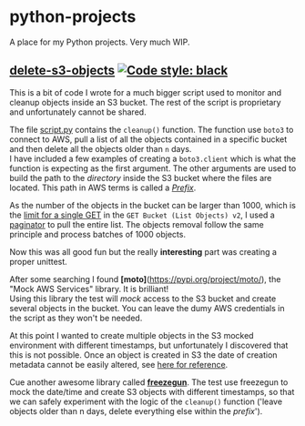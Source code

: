 # python-projects

A place for my Python projects. Very much WIP.

## [delete-s3-objects](delete-s3-objects) [![Code style: black](https://img.shields.io/badge/code%20style-black-000000.svg)](https://github.com/ambv/black)
This is a bit of code I wrote for a much bigger script used to monitor and cleanup objects inside an S3 bucket. The rest of the script is proprietary and unfortunately cannot be shared.

The file [script.py](delete-s3-objects/script.py) contains the `cleanup()` function. The function use `boto3` to connect to AWS, pull a list of all the objects contained in a specific bucket and then delete all the objects older than `n` days.  
I have included a few examples of creating a `boto3.client` which is what the function is expecting as the first argument. The other arguments are used to build the path to the _directory_ inside the S3 bucket where the files are located. This path in AWS terms is called a _[Prefix](https://docs.aws.amazon.com/AmazonS3/latest/user-guide/using-folders.html)_.

As the number of the objects in the bucket can be larger than 1000, which is the [limit for a single GET](https://docs.aws.amazon.com/AmazonS3/latest/API/v2-RESTBucketGET.html) in the `GET Bucket (List Objects) v2`, I used a [paginator](https://boto3.amazonaws.com/v1/documentation/api/latest/guide/paginators.html) to pull the entire list. The objects removal follow the same principle and process batches of 1000 objects.

Now this was all good fun but the really **interesting** part was creating a proper unittest.

After some searching I found **[moto]**(https://pypi.org/project/moto/), the "Mock AWS Services" library. It is brilliant!  
Using this library the test will _mock_ access to the S3 bucket and create several objects in the bucket. You can leave the dumy AWS credentials in the script as they won't be needed.

At this point I wanted to create multiple objects in the S3 mocked environment with different timestamps, but unfortunately I discovered that this is not possible. Once an object is created in S3 the date of creation metadata cannot be easily altered, see [here for reference](https://docs.aws.amazon.com/AmazonS3/latest/dev/UsingMetadata.html#object-metadata).

Cue another awesome library called **[freezegun](https://pypi.org/project/freezegun/0.1.11/)**. The test use freezegun to mock the date/time and create S3 objects with different timestamps, so that we can safely experiment with the logic of the `cleanup()` function ('leave objects older than n days, delete everything else within the _prefix_').
